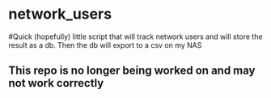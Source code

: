 # network_users
#Quick (hopefully) little script that will track network users and will store the result as a db. Then the db will export to a csv on my NAS

## This repo is no longer being worked on and may not work correctly
